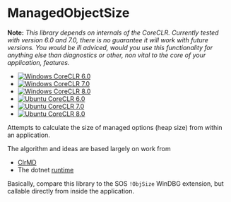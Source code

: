 # ManagedObjectSize

**Note:** _This library depends on internals of the CoreCLR. Currently tested with version 6.0 and 7.0, there is no guarantee it will work with future versions. You would be ill adviced, would you use this functionality for anything else than diagnostics or other, non vital to the core of your application, features._

* [![Windows CoreCLR 6.0](https://github.com/cklutz/ManagedObjectSize/actions/workflows/windows-coreclr-6.0.yml/badge.svg)](https://github.com/cklutz/ManagedObjectSize/actions/workflows/windows-coreclr-6.0.yml)
* [![Windows CoreCLR 7.0](https://github.com/cklutz/ManagedObjectSize/actions/workflows/windows-coreclr-7.0.yml/badge.svg)](https://github.com/cklutz/ManagedObjectSize/actions/workflows/windows-coreclr-7.0.yml)
* [![Windows CoreCLR 8.0](https://github.com/cklutz/ManagedObjectSize/actions/workflows/windows-coreclr-8.0.yml/badge.svg)](https://github.com/cklutz/ManagedObjectSize/actions/workflows/windows-coreclr-8.0.yml)
* [![Ubuntu CoreCLR 6.0](https://github.com/cklutz/ManagedObjectSize/actions/workflows/ubuntu-coreclr-6.0.yml/badge.svg)](https://github.com/cklutz/ManagedObjectSize/actions/workflows/ubuntu-coreclr-6.0.yml)
* [![Ubuntu CoreCLR 7.0](https://github.com/cklutz/ManagedObjectSize/actions/workflows/ubuntu-coreclr-7.0.yml/badge.svg)](https://github.com/cklutz/ManagedObjectSize/actions/workflows/ubuntu-coreclr-7.0.yml)
* [![Ubuntu CoreCLR 8.0](https://github.com/cklutz/ManagedObjectSize/actions/workflows/ubuntu-coreclr-8.0.yml/badge.svg)](https://github.com/cklutz/ManagedObjectSize/actions/workflows/ubuntu-coreclr-8.0.yml)



Attempts to calculate the size of managed options (heap size) from within an application.

The algorithm and ideas are based largely on work from

- [ClrMD](https://github.com/microsoft/clrmd)
- The dotnet [runtime](https://github.com/dotnet/runtime)

Basically, compare this library to the SOS `!ObjSize` WinDBG extension, but callable
directly from inside the application.
